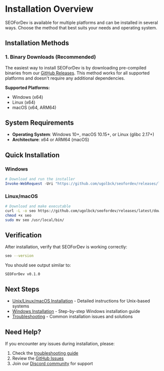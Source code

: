 # Installation Overview

SEOForDev is available for multiple platforms and can be installed in several ways. Choose the method that best suits your needs and operating system.

## Installation Methods

### 1. Binary Downloads (Recommended)

The easiest way to install SEOForDev is by downloading pre-compiled binaries from our [GitHub Releases](https://github.com/ugolbck/seofordev/releases). This method works for all supported platforms and doesn't require any additional dependencies.

**Supported Platforms:**
- Windows (x64)
- Linux (x64)
- macOS (x64, ARM64)


## System Requirements

- **Operating System**: Windows 10+, macOS 10.15+, or Linux (glibc 2.17+)
- **Architecture**: x64 or ARM64 (macOS)

## Quick Installation

### Windows
```powershell
# Download and run the installer
Invoke-WebRequest -Uri "https://github.com/ugolbck/seofordev/releases/latest/download/seofordev-windows-x64.exe" -OutFile "seofordev.exe"
```

### Linux/macOS
```bash
# Download and make executable
curl -L -o seo https://github.com/ugolbck/seofordev/releases/latest/download/seofordev-linux-x64
chmod +x seo
sudo mv seo /usr/local/bin/
```

## Verification

After installation, verify that SEOForDev is working correctly:

```bash
seo --version
```

You should see output similar to:
```
SEOForDev v0.1.0
```

## Next Steps

- [Unix/Linux/macOS Installation](unix.md) - Detailed instructions for Unix-based systems
- [Windows Installation](windows.md) - Step-by-step Windows installation guide
- [Troubleshooting](troubleshooting.md) - Common installation issues and solutions

## Need Help?

If you encounter any issues during installation, please:

1. Check the [troubleshooting guide](troubleshooting.md)
2. Review the [GitHub Issues](https://github.com/ugolbck/seofordev/issues)
3. Join our [Discord community](https://discord.gg/seofordev) for support 